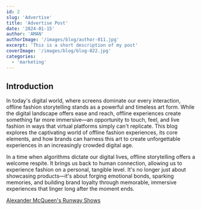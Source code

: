 ```yaml
---
id: 2
slug: 'Advertise'
title: 'Advertise Post'
date: '2024-01-15'
author: 'AMAN'
authorImage: '/images/blog/author-011.jpg'
excerpt: 'This is a short description of my post'
coverImage: '/images/blog/blog-022.jpg'
categories:
  - 'marketing'
---
```



## Introduction

In today's digital world, where screens dominate our every interaction, offline fashion storytelling stands as a powerful and timeless art form. While the digital landscape offers ease and reach, offline experiences create something far more immersive—an opportunity to touch, feel, and live fashion in ways that virtual platforms simply can't replicate. This blog explores the captivating world of offline fashion experiences, its core elements, and how brands can harness this art to create unforgettable experiences in an increasingly crowded digital age.

In a time when algorithms dictate our digital lives, offline storytelling offers a welcome respite. It brings us back to human connection, allowing us to experience fashion on a personal, tangible level. It's no longer just about showcasing products—it's about forging emotional bonds, sparking memories, and building brand loyalty through memorable, immersive experiences that linger long after the moment ends.

[Alexander McQueen's Runway Shows](https://www.alexandermcqueen.com/en-gb)
